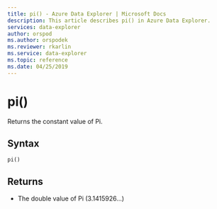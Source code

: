 ```yaml
---
title: pi() - Azure Data Explorer | Microsoft Docs
description: This article describes pi() in Azure Data Explorer.
services: data-explorer
author: orspod
ms.author: orspodek
ms.reviewer: rkarlin
ms.service: data-explorer
ms.topic: reference
ms.date: 04/25/2019
---
```

# pi()

Returns the constant value of Pi.

## Syntax

`pi()`

## Returns

* The double value of Pi (3.1415926...)